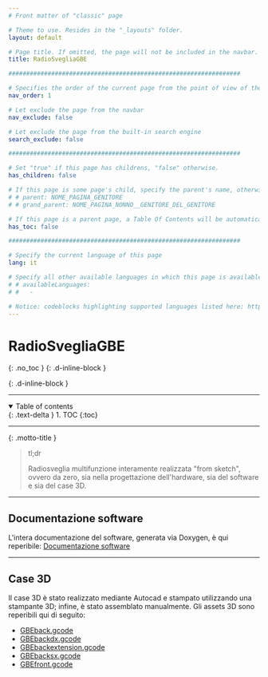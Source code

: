 ```yaml
---
# Front matter of "classic" page

# Theme to use. Resides in the "_layouts" folder.
layout: default

# Page title. If omitted, the page will not be included in the navbar.
title: RadioSvegliaGBE

#################################################################

# Specifies the order of the current page from the point of view of the navbar. Can have repetition in the numbers, for parent-child hierarchies.
nav_order: 1

# Let exclude the page from the navbar
nav_exclude: false

# Let exclude the page from the built-in search engine
search_exclude: false

#################################################################

# Set "true" if this page has childrens, "false" otherwise.
has_children: false

# If this page is some page's child, specify the parent's name, otherwise comment out the option. If this page is some page's grandchild, specify grandparent's name, otherwise comment out the option.
# # parent: NOME_PAGINA_GENITORE
# # grand_parent: NOME_PAGINA_NONNO__GENITORE_DEL_GENITORE

# If this page is a parent page, a Table Of Contents will be automatically generated containing all related child pages. Use the option below to disable this functionality. Should always be set to "false".
has_toc: false

#################################################################

# Specify the current language of this page
lang: it

# Specify all other available languages in which this page is available. If there's no other language in addition to "lang", comment out this option.
# # availableLanguages:
# #   - 

# Notice: codeblocks highlighting supported languages listed here: https://www.fabriziomusacchio.com/blog/2021-08-11-Syntax_Highlighting_in_Jekyll/
---
```


# RadioSvegliaGBE
{: .no_toc }
{: .d-inline-block }

<div id="projects-label-1"></div>
{: .d-inline-block }

<script type="module">
  selfsustainable_fill_labels_state("projects-label-1");
</script>

<div id="projects-label-2"></div>

<script type="module">
  selfsustainable_fill_labels_state("projects-label-2");
</script>

---

<!-- Table of contents -->
<details open markdown="block">
  <summary>
    Table of contents
  </summary>
  {: .text-delta }
1. TOC
{:toc}
</details>

---

{: .motto-title }
> <p class="blockquote-title-fixer-purple">tl;dr</p>
>
> Radiosveglia multifunzione interamente realizzata "from sketch", ovvero da zero, sia nella progettazione dell'hardware, sia del software e sia del case 3D.

---

## Documentazione software

L'intera documentazione del software, generata via Doxygen, è qui reperibile: [Documentazione software](/RadioSvegliaGBE/pages/it/PartialSourceCodeDocumentation/doxygen/html/index.html)

---

## Case 3D

Il case 3D è stato realizzato mediante Autocad e stampato utilizzando una stampante 3D; infine, è stato assemblato manualmente. Gli assets 3D sono reperibili qui di seguito:

- [GBEback.gcode](/RadioSvegliaGBE/src/gcodes/GBEback.gcode)
- [GBEbackdx.gcode](/RadioSvegliaGBE/src/gcodes/GBEbackdx.gcode)
- [GBEbackextension.gcode](/RadioSvegliaGBE/src/gcodes/GBEbackextension.gcode)
- [GBEbacksx.gcode](/RadioSvegliaGBE/src/gcodes/GBEbacksx.gcode)
- [GBEfront.gcode](/RadioSvegliaGBE/src/gcodes/GBEfront.gcode)
